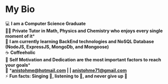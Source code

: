 # **My Bio**

:computer: **I am a Computer Science Graduate** \
🧑‍🏫 **Private Tutor in Math, Physics and Chemistry who enjoys every single moment of it*** \
:beginner: **I am currently learning BackEnd technologies and NoSQL Database (NodeJS, ExpressJS, MongoDb, and Mongoose)** \
:coffee: **Coffeeholic** \
💬 **Self Motivation and Dedication are the most important factors to reach your goals*** \
:email: ***anistohme@hotmail.com | | anistohme71@gmail.com** \
⚡ **Fun facts: Singing :microphone:, listening to :musical_note:, and never give up :muscle:**

